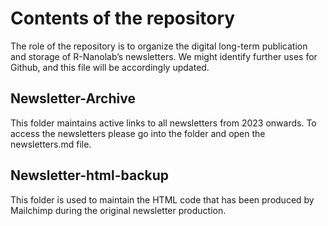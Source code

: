 

# Contents of the repository

 

The role of the repository is to organize the digital long-term publication and storage of R-Nanolab’s newsletters. We might identify further uses for Github, and this file will be accordingly updated.

 


## Newsletter-Archive

 

This folder maintains active links to all newsletters from 2023 onwards.
To access the newsletters please go into the folder and open the newsletters.md file. 
 

## Newsletter-html-backup

 

This folder is used to maintain the HTML code that has been produced by Mailchimp during the original newsletter production.

